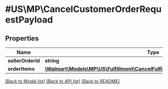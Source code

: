 # #US\MP\CancelCustomerOrderRequestPayload

## Properties

Name | Type | Description | Notes
------------ | ------------- | ------------- | -------------
**sellerOrderId** | **string** |  |
**orderItems** | [**\Walmart\Models\MP\US\Fulfillment\CancelFulfillmentRequestPayloadOrderItemsInner[]**](CancelFulfillmentRequestPayloadOrderItemsInner.md) |  |


[[Back to Model list]](../) [[Back to API list]](../../Api/US/MP) [[Back to README]](../../README.md)
